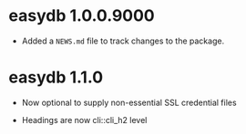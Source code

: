 # easydb 1.0.0.9000

* Added a `NEWS.md` file to track changes to the package.

# easydb 1.1.0

* Now optional to supply non-essential SSL credential files

* Headings are now cli::cli_h2 level

